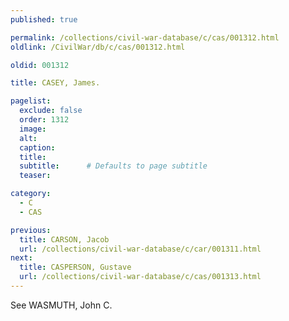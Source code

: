 ```yaml
---
published: true

permalink: /collections/civil-war-database/c/cas/001312.html
oldlink: /CivilWar/db/c/cas/001312.html

oldid: 001312

title: CASEY, James.

pagelist:
  exclude: false
  order: 1312
  image: 
  alt:
  caption:
  title:
  subtitle:      # Defaults to page subtitle
  teaser:

category: 
  - C 
  - CAS

previous:
  title: CARSON, Jacob
  url: /collections/civil-war-database/c/car/001311.html  
next:
  title: CASPERSON, Gustave
  url: /collections/civil-war-database/c/cas/001313.html   
---
```

See WASMUTH, John C.